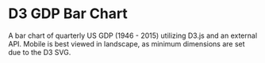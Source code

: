 # D3 GDP Bar Chart
A bar chart of quarterly US GDP (1946 - 2015) utilizing D3.js and an external API. Mobile is best viewed in landscape, as minimum dimensions are set due to the D3 SVG.